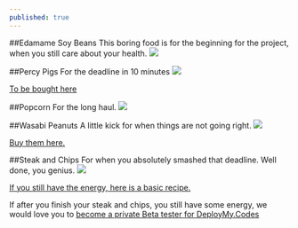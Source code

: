 ```yaml
---
published: true
---
```


##Edamame Soy Beans
This boring food is for the beginning for the project, when you still care about your health.
![](/http://www.japancentre.com/images/resources/recipes/main_photos/21/medium_Edamame-Soy-Beans.jpg?1389982166)

##Percy Pigs
For the deadline in 10 minutes
![](/http://asset1.marksandspencer.com/is/image/mands/HT_FD_F18A_00871495_NC_X_EC_1?$PDP_MAXI_ZOOM$)

[To be bought here](http://www.marksandspencer.com/MSSearchResultsDisplayCmd?&searchTerm=percy+pigs&langId=-24&storeId=10151&catalogId=10051&categoryId=0&typeAhead=)


##Popcorn
For the long haul.
![](/http://www.simplyrecipes.com/wp-content/uploads/2007/08/perfect-popcorn-new-vertical-a-600x900.jpg)


##Wasabi Peanuts
A little kick for when things are not going right.
![](/http://img.tesco.com/Groceries/pi/411/0000010115411/IDShot_225x225.jpg)

[Buy them here.](http://www.tesco.com/groceries/Product/Details/?id=269012948)


##Steak and Chips
For when you absolutely smashed that deadline.  Well done, you genius.
![](/http://www.bbcgoodfood.com/sites/bbcgoodfood.com/files/recipe_images/recipe-image-legacy-id--777510_11.jpg)

[If you still have the energy, here is a basic recipe.](http://www.bbcgoodfood.com/recipes/1661644/steak-and-chips)

If after you finish your steak and chips, you still have some energy, we would love you to [become a private Beta tester for DeployMy.Codes](deploymy.codes)